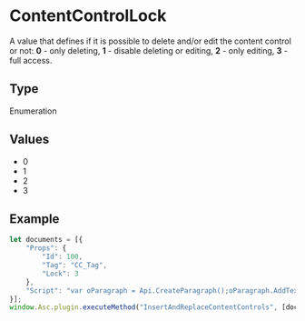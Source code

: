 # ContentControlLock

A value that defines if it is possible to delete and/or edit the content control or not:**0** - only deleting,**1** - disable deleting or editing,**2** - only editing,**3** - full access.

## Type

Enumeration

## Values

- 0
- 1
- 2
- 3


## Example

```javascript editor-pptx
let documents = [{
    "Props": {
        "Id": 100,
        "Tag": "CC_Tag",
        "Lock": 3
    },
    "Script": "var oParagraph = Api.CreateParagraph();oParagraph.AddText('Hello world!');Api.GetDocument().InsertContent([oParagraph]);"
}];
window.Asc.plugin.executeMethod("InsertAndReplaceContentControls", [documents]);
```
